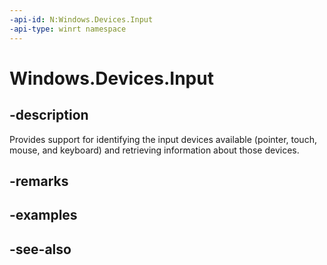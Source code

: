 ```yaml
---
-api-id: N:Windows.Devices.Input
-api-type: winrt namespace
---
```


# Windows.Devices.Input

## -description
Provides support for identifying the input devices available (pointer, touch, mouse, and keyboard) and retrieving information about those devices.

## -remarks

## -examples

## -see-also